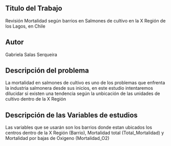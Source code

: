 ## Titulo del Trabajo
Revisión Mortalidad según barrios en Salmones de cultivo en la X Región de los Lagos, en Chile

## Autor
Gabriela Salas Serqueira

## Descripción del problema
La mortalidad en salmones de cultivo es uno de los problemas que enfrenta la industria salmonera desde sus inicios, en este estudio intentaremos dilucidar si existen una tendencia según la unbicación de las unidades de cultivo dentro de la X Región
## Descripción de las Variables de estudios
Las variables que se usarán son los barrios donde estan ubicados los centros dentro de la X Región (Barrio), Mortalidad total (Total_Mortalidad) y Mortalidad por bajas de Oxigeno (Mortalidad_O2)

